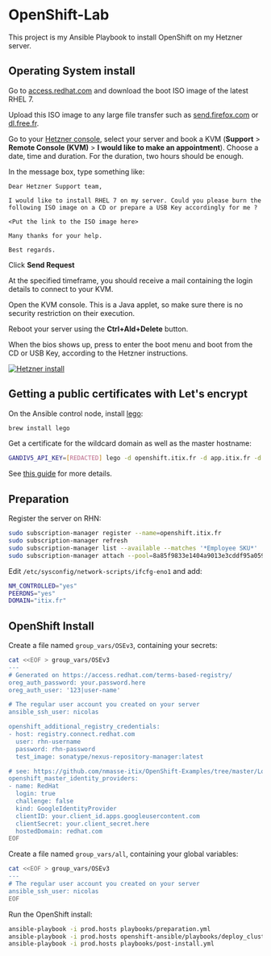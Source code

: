 # OpenShift-Lab

This project is my Ansible Playbook to install OpenShift on my Hetzner server.

## Operating System install

Go to [access.redhat.com](https://access.redhat.com/downloads/content/69/ver=/rhel---7/7.6/x86_64/product-software) and download the boot ISO image of the latest RHEL 7.

Upload this ISO image to any large file transfer such as [send.firefox.com](https://send.firefox.com) or [dl.free.fr](http://dl.free.fr/).

Go to your [Hetzner console](https://robot.your-server.de/server), select your server and book a KVM (**Support** > **Remote Console (KVM)** > **I would like to make an appointment**).
Choose a date, time and duration. For the duration, two hours should be enough.

In the message box, type something like:

```raw
Dear Hetzner Support team,

I would like to install RHEL 7 on my server. Could you please burn the following ISO image on a CD or prepare a USB Key accordingly for me ?

<Put the link to the ISO image here>

Many thanks for your help.

Best regards.
```

Click **Send Request**

At the specified timeframe, you should receive a mail containing the login details to connect to your KVM.

Open the KVM console. This is a Java applet, so make sure there is no security restriction on their execution.

Reboot your server using the **Ctrl+Ald+Delete** button.

When the bios shows up, press **<F11>** to enter the boot menu and boot from the CD or USB Key, according to the Hetzner instructions.

[![Hetzner install](https://img.youtube.com/vi/q-brW2_23Lo/0.jpg)](https://www.youtube.com/watch?v=q-brW2_23Lo)

## Getting a public certificates with Let's encrypt

On the Ansible control node, install [lego](https://github.com/go-acme/lego):

```sh
brew install lego
```

Get a certificate for the wildcard domain as well as the master hostname:

```sh
GANDIV5_API_KEY=[REDACTED] lego -d openshift.itix.fr -d app.itix.fr -d '*.app.itix.fr' -a -m your.email@example.test --path $HOME/.lego --dns gandiv5 run
```

See [this guide](https://github.com/nmasse-itix/OpenShift-Examples/tree/master/Public-Certificates-with-Letsencrypt) for more details.

## Preparation

Register the server on RHN:

```sh
sudo subscription-manager register --name=openshift.itix.fr
sudo subscription-manager refresh
sudo subscription-manager list --available --matches '*Employee SKU*'
sudo subscription-manager attach --pool=8a85f9833e1404a9013e3cddf95a0599
```

Edit `/etc/sysconfig/network-scripts/ifcfg-eno1` and add:

```sh
NM_CONTROLLED="yes"
PEERDNS="yes"
DOMAIN="itix.fr"
```

## OpenShift Install

Create a file named `group_vars/OSEv3`, containing your secrets:

```sh
cat <<EOF > group_vars/OSEv3
---
# Generated on https://access.redhat.com/terms-based-registry/
oreg_auth_password: your.password.here
oreg_auth_user: '123|user-name'

# The regular user account you created on your server
ansible_ssh_user: nicolas

openshift_additional_registry_credentials:
- host: registry.connect.redhat.com
  user: rhn-username
  password: rhn-password
  test_image: sonatype/nexus-repository-manager:latest

# see: https://github.com/nmasse-itix/OpenShift-Examples/tree/master/Login-to-OpenShift-with-your-Google-Account
openshift_master_identity_providers:
- name: RedHat
  login: true
  challenge: false
  kind: GoogleIdentityProvider
  clientID: your.client_id.apps.googleusercontent.com
  clientSecret: your.client_secret.here
  hostedDomain: redhat.com
EOF
```

Create a file named `group_vars/all`, containing your global variables:

```sh
cat <<EOF > group_vars/OSEv3
---
# The regular user account you created on your server
ansible_ssh_user: nicolas
EOF
```

Run the OpenShift install:

```sh
ansible-playbook -i prod.hosts playbooks/preparation.yml
ansible-playbook -i prod.hosts openshift-ansible/playbooks/deploy_cluster.yml
ansible-playbook -i prod.hosts playbooks/post-install.yml
```
